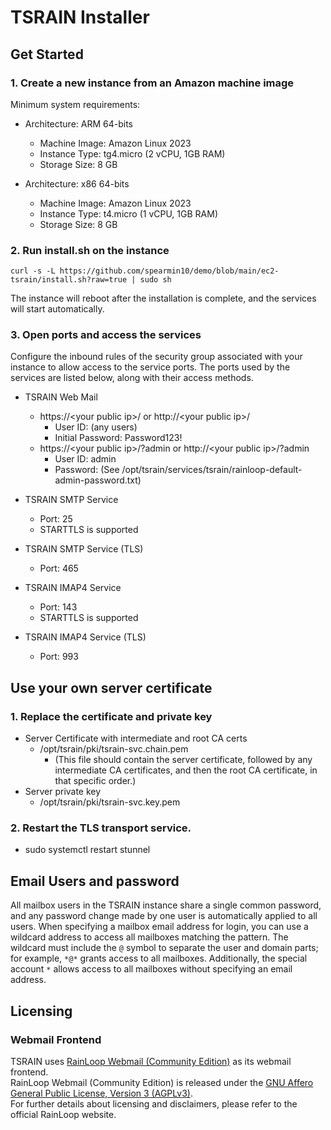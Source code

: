 TSRAIN Installer
===========

Get Started
----------

### 1. Create a new instance from an Amazon machine image
Minimum system requirements:
 - Architecture: ARM 64-bits
   - Machine Image: Amazon Linux 2023
   - Instance Type: tg4.micro (2 vCPU, 1GB RAM)
   - Storage Size: 8 GB

 - Architecture: x86 64-bits
   - Machine Image: Amazon Linux 2023
   - Instance Type: t4.micro (1 vCPU, 1GB RAM)
   - Storage Size: 8 GB

### 2. Run install.sh on the instance

```
curl -s -L https://github.com/spearmin10/demo/blob/main/ec2-tsrain/install.sh?raw=true | sudo sh
```

The instance will reboot after the installation is complete, and the services will start automatically.

### 3. Open ports and access the services

Configure the inbound rules of the security group associated with your instance to allow access to the service ports. The ports used by the services are listed below, along with their access methods.

- TSRAIN Web Mail
  - https://&lt;your public ip&gt;/ or http://&lt;your public ip&gt;/
    - User ID: (any users)
    - Initial Password: Password123!
  - https://&lt;your public ip&gt;/?admin or http://&lt;your public ip&gt;/?admin
    - User ID: admin
    - Password: (See /opt/tsrain/services/tsrain/rainloop-default-admin-password.txt)

- TSRAIN SMTP Service
  - Port: 25
  - STARTTLS is supported

- TSRAIN SMTP Service (TLS)
  - Port: 465

- TSRAIN IMAP4 Service
  - Port: 143
  - STARTTLS is supported

- TSRAIN IMAP4 Service (TLS)
  - Port: 993


Use your own server certificate
----------
### 1. Replace the certificate and private key
  - Server Certificate with intermediate and root CA certs
    - /opt/tsrain/pki/tsrain-svc.chain.pem
      - (This file should contain the server certificate, followed by any intermediate CA certificates, and then the root CA certificate, in that specific order.)
  - Server private key
    - /opt/tsrain/pki/tsrain-svc.key.pem

### 2. Restart the TLS transport service.
  - sudo systemctl restart stunnel


Email Users and password
----------
All mailbox users in the TSRAIN instance share a single common password, and any password change made by one user is automatically applied to all users. When specifying a mailbox email address for login, you can use a wildcard address to access all mailboxes matching the pattern. The wildcard must include the `@` symbol to separate the user and domain parts; for example, `*@*` grants access to all mailboxes. Additionally, the special account `*` allows access to all mailboxes without specifying an email address.


Licensing
----------
### Webmail Frontend
TSRAIN uses [RainLoop Webmail (Community Edition)](https://www.rainloop.net/) as its webmail frontend.  
RainLoop Webmail (Community Edition) is released under the [GNU Affero General Public License, Version 3 (AGPLv3)](http://www.gnu.org/licenses/agpl-3.0.html).  
For further details about licensing and disclaimers, please refer to the official RainLoop website.





